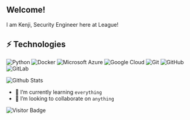 ## Welcome! 
I am Kenji, Security Engineer here at League!


## ⚡ Technologies
![Python](https://img.shields.io/badge/-Python-black?style=flat-square&logo=Python)
![Docker](https://img.shields.io/badge/-Docker-black?style=flat-square&logo=docker)
![Microsoft Azure](https://img.shields.io/badge/Microsoft%20Azure-232F7E?style=flat-square&logo=microsoft-azure)
![Google Cloud](https://img.shields.io/badge/Google%20Cloud-black?style=flat-square&logo=google-cloud)
![Git](https://img.shields.io/badge/-Git-black?style=flat-square&logo=git)
![GitHub](https://img.shields.io/badge/-GitHub-181717?style=flat-square&logo=github)
![GitLab](https://img.shields.io/badge/-GitLab-FCA121?style=flat-square&logo=gitlab)

![Github Stats](https://github-readme-stats.vercel.app/api?username=kfreitas-league&count_private=true&show_icons=true&include_all_commits=true)

- 🌱 I’m currently learning `everything`
- 💞️ I’m looking to collaborate on `anything`


![Visitor Badge](https://visitor-badge.laobi.icu/badge?page_id=kfreitas-league.kfreitas-league)


<!---
kfreitas-league/kfreitas-league is a ✨ special ✨ repository because its `README.md` (this file) appears on your GitHub profile.
You can click the Preview link to take a look at your changes.
--->
